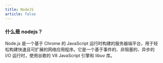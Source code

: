 ```yaml
---
title: NodeJS
article: false
---
```


### 什么是 nodejs？

Node.js 是一个基于 Chrome 的 JavaScript 运行时构建的服务器端平台，用于轻松构建快速且可扩展的网络应用程序。它是一个基于事件的、非阻塞的、异步的 I/O 运行时，使用谷歌的 V8 JavaScript 引擎和 libuv 库。

